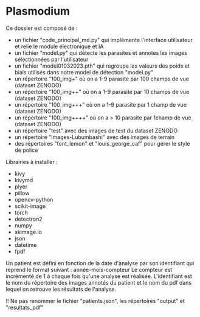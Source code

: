 # Plasmodium
Ce dossier est composé de :

 - un fichier "code_principal_md.py" qui implémente l'interface utilisateur et relie le module électronique et IA
 - un fichier "model.py" qui détecte les parasites et annotes les images sélectionnées par l'utilisateur
 - un fichier "model01032023.pth" qui regroupe les valeurs des poids et biais utilisés dans notre model de détection "model.py"
 - un répertoire "100_img+" où on a 1-9 parasite par 100 champs de vue (dataset ZENODO)
 - un répertoire "100_img++" où on a 1-9 parasite par 10 champs de vue (dataset ZENODO)
 - un répertoire "100_img+++" où on a 1-9 parasite par 1 champ de vue (dataset ZENODO)
 - un répertoire "100_img++++" où on a > 10 parasite par 1champ de vue (dataset ZENODO)
 - un répertoire "test" avec des images de test du dataset ZENODO
 - un répertoire "Images-Lubumbashi" avec des images de terrain
 - des répertoires "font_lemon" et "louis_george_caf" pour gérer le style de police

Librairies à installer : 

 - kivy 
 - kivymd
 - plyer 
 - pillow 
 - opencv-python
 - scikit-image 
 - torch 
 - detectron2
 - numpy
 - skimage.io
 - json
 - datetime
 - fpdf


Un patient est défini en fonction de la date d'analyse par son identifiant qui reprend le format suivant : année-mois-compteur
Le compteur est incrémenté de 1 à chaque fois qu'une analyse est réalisée. 
L'identifiant est le nom du répertoire des images annotés du patient et le nom du pdf dans lequel on retrouve les résultats de l'analyse.

!! Ne pas renommer le fichier "patients.json", les répertoires "output" et "resultats_pdf"
